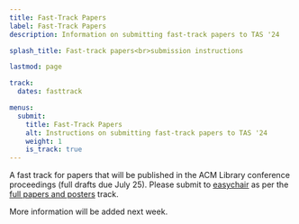 ```yaml
---
title: Fast-Track Papers
label: Fast-Track Papers
description: Information on submitting fast-track papers to TAS '24

splash_title: Fast-track papers<br>submission instructions

lastmod: page

track:
  dates: fasttrack

menus:
  submit:
    title: Fast-Track Papers
    alt: Instructions on submitting fast-track papers to TAS '24
    weight: 1
    is_track: true
---
```


A fast track for papers that will be published in the ACM Library conference proceedings (full drafts due July 25). Please submit to [easychair](/2024/submit/easychair/) as per the [full papers and posters](/2024/submit/papers-posters/) track.

More information will be added next week. 